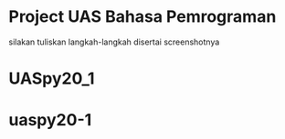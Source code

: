 # Project UAS Bahasa Pemrograman
silakan tuliskan langkah-langkah disertai screenshotnya
# UASpy20_1
# uaspy20-1
